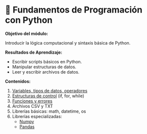 # 🧯 Fundamentos de Programación con Python

**Objetivo del módulo:**

Introducir la lógica computacional y sintaxis básica de Python.

**Resultados de Aprendizaje:**

-   Escribir scripts básicos en Python.
-   Manipular estructuras de datos.
-   Leer y escribir archivos de datos.

**Contenidos:**

1.  [Variables, tipos de datos, operadores](1.Python.ipynb)
2.  [Estructuras de control](2.control.ipynb) (if, for, while)
3.  [Funciones y errores](3.funciones.ipynb)
5.  Archivos CSV y TXT
6.  Librerías básicas: math, datetime, os
7.  Librerías especializadas:
    -   [Numpy](Numpy.ipynb)
    -   [Pandas](Pandas.ipynb)

